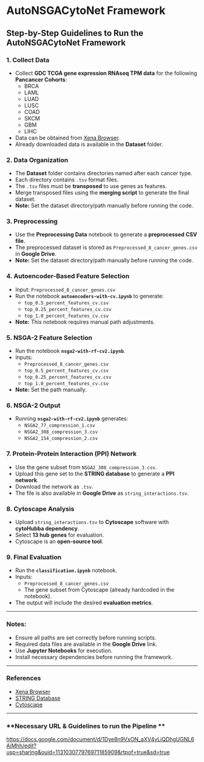 # AutoNSGACytoNet Framework

## Step-by-Step Guidelines to Run the AutoNSGACytoNet Framework

### 1. Collect Data
- Collect **GDC TCGA gene expression RNAseq TPM data** for the following **Pancancer Cohorts**:
  - BRCA
  - LAML
  - LUAD
  - LUSC
  - COAD
  - SKCM
  - GBM
  - LIHC
- Data can be obtained from [Xena Browser](https://xenabrowser.net/datapages/).
- Already downloaded data is available in the **Dataset** folder.

### 2. Data Organization
- The **Dataset** folder contains directories named after each cancer type.
- Each directory contains `.tsv` format files.
- The `.tsv` files must be **transposed** to use genes as features.
- Merge transposed files using the **merging script** to generate the final dataset.
- **Note:** Set the dataset directory/path manually before running the code.

### 3. Preprocessing
- Use the **Preprocessing Data** notebook to generate a **preprocessed CSV file**.
- The preprocessed dataset is stored as `Preprocessed_8_cancer_genes.csv` in **Google Drive**.
- **Note:** Set the dataset directory/path manually before running the code.

### 4. Autoencoder-Based Feature Selection
- Input: `Preprocessed_8_cancer_genes.csv`
- Run the notebook **`autoencoders-with-cv.ipynb`** to generate:
  - `top_0.5_percent_features_cv.csv`
  - `top_0.25_percent_features_cv.csv`
  - `top_1.0_percent_features_cv.csv`
- **Note:** This notebook requires manual path adjustments.

### 5. NSGA-2 Feature Selection
- Run the notebook **`nsga2-with-rf-cv2.ipynb`**.
- Inputs:
  - `Preprocessed_8_cancer_genes.csv`
  - `top_0.5_percent_features_cv.csv`
  - `top_0.25_percent_features_cv.csv`
  - `top_1.0_percent_features_cv.csv`
- **Note:** Set the path manually.

### 6. NSGA-2 Output
- Running **`nsga2-with-rf-cv2.ipynb`** generates:
  - `NSGA2_77_compression_1.csv`
  - `NSGA2_308_compression_3.csv`
  - `NSGA2_154_compression_2.csv`

### 7. Protein-Protein Interaction (PPI) Network
- Use the gene subset from `NSGA2_308_compression_3.csv`.
- Upload this gene set to the **STRING database** to generate a **PPI network**.
- Download the network as `.tsv`.
- The file is also available in **Google Drive** as `string_interactions.tsv`.

### 8. Cytoscape Analysis
- Upload `string_interactions.tsv` to **Cytoscape** software with **cytoHubba dependency**.
- Select **13 hub genes** for evaluation.
- Cytoscape is an **open-source tool**.

### 9. Final Evaluation
- Run the **`classification.ipynb`** notebook.
- Inputs:
  - `Preprocessed_8_cancer_genes.csv`
  - The gene subset from Cytoscape (already hardcoded in the notebook).
- The output will include the desired **evaluation metrics**.

---

### **Notes:**
- Ensure all paths are set correctly before running scripts.
- Required data files are available in the **Google Drive** link.
- Use **Jupyter Notebooks** for execution.
- Install necessary dependencies before running the framework.

---

### **References**
- [Xena Browser](https://xenabrowser.net/datapages/)
- [STRING Database](https://string-db.org/)
- [Cytoscape](https://cytoscape.org/)

---

### **Necessary URL & Guidelines to run the Pipeline **
https://docs.google.com/document/d/1Dye8n9VxON_aXV4vLiQDhgUGNL6AiMhh/edit?usp=sharing&ouid=113103077976971185909&rtpof=true&sd=true

